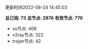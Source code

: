 更新时间2022-08-24 14:45:03

**总订阅: 73**
**总节点: 2876**
**有效节点: 770**
- ss节点: 406
- v2ray节点: 322
- trojan节点: 42
